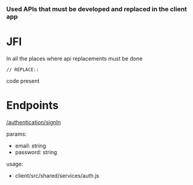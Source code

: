 ### Used APIs that must be developed and replaced in the client app

# JFI
In all the places where api replacements must be done 
```
// REPLACE::
```
code present

# Endpoints

[/authentication/signIn](#)

params: 

- email: string
- password: string

usage:

- client/src/shared/services/auth.js